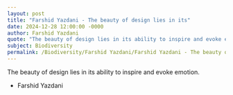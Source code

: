 ```yaml
---
layout: post
title: "Farshid Yazdani - The beauty of design lies in its"
date: 2024-12-28 12:00:00 -0000
author: Farshid Yazdani
quote: "The beauty of design lies in its ability to inspire and evoke emotion."
subject: Biodiversity
permalink: /Biodiversity/Farshid Yazdani/Farshid Yazdani - The beauty of design lies in its
---
```


The beauty of design lies in its ability to inspire and evoke emotion.

- Farshid Yazdani

